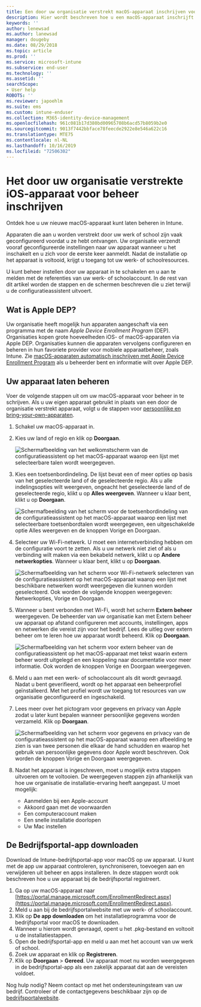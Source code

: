 ```yaml
---
title: Een door uw organisatie verstrekt macOS-apparaat inschrijven voor beheer | Microsoft Docs
description: Hier wordt beschreven hoe u een macOS-apparaat inschrijft bij Intune dat is aangeschaft en geleverd door uw organisatie.
keywords: ''
author: lenewsad
ms.author: lanewsad
manager: dougeby
ms.date: 08/29/2018
ms.topic: article
ms.prod: ''
ms.service: microsoft-intune
ms.subservice: end-user
ms.technology: ''
ms.assetid: ''
searchScope:
- User help
ROBOTS: ''
ms.reviewer: japoehlm
ms.suite: ems
ms.custom: intune-enduser
ms.collection: M365-identity-device-management
ms.openlocfilehash: 961c081b17d380bd00965708b6acd57b8059b2e0
ms.sourcegitcommit: 9013f7442bbface78feecde2922e8e546a622c16
ms.translationtype: MTE75
ms.contentlocale: nl-NL
ms.lasthandoff: 10/16/2019
ms.locfileid: "72506302"
---
```

# <a name="enroll-your-organization-provided-macos-device-in-management"></a>Het door uw organisatie verstrekte iOS-apparaat voor beheer inschrijven

Ontdek hoe u uw nieuwe macOS-apparaat kunt laten beheren in Intune.  

Apparaten die aan u worden verstrekt door uw werk of school zijn vaak geconfigureerd voordat u ze hebt ontvangen. Uw organisatie verzendt vooraf geconfigureerde instellingen naar uw apparaat wanneer u het inschakelt en u zich voor de eerste keer aanmeldt. Nadat de installatie op het apparaat is voltooid, krijgt u toegang tot uw werk- of schoolresources.

U kunt beheer instellen door uw apparaat in te schakelen en u aan te melden met de referenties van uw werk- of schoolaccount. In de rest van dit artikel worden de stappen en de schermen beschreven die u ziet terwijl u de configuratieassistent uitvoert.

## <a name="what-is-apple-dep"></a>Wat is Apple DEP?

Uw organisatie heeft mogelijk hun apparaten aangeschaft via een programma met de naam *Apple Device Enrollment Program* (DEP). Organisaties kopen grote hoeveelheden iOS- of macOS-apparaten via Apple DEP. Organisaties kunnen die apparaten vervolgens configureren en beheren in hun favoriete provider voor mobiele apparaatbeheer, zoals Intune. Zie [macOS-apparaten automatisch inschrijven met Apple Device Enrollment Program](https://docs.microsoft.com/intune/enrollment/device-enrollment-program-enroll-macos) als u beheerder bent en informatie wilt over Apple DEP.  

## <a name="get-your-device-managed"></a>Uw apparaat laten beheren

Voer de volgende stappen uit om uw macOS-apparaat voor beheer in te schrijven. Als u uw eigen apparaat gebruikt in plaats van een door de organisatie verstrekt apparaat, volgt u de stappen voor [persoonlijke en bring-your-own-apparaten](enroll-your-device-in-intune-macos-cp.md).  

1. Schakel uw macOS-apparaat in.
2. Kies uw land of regio en klik op **Doorgaan**.  

   ![Schermafbeelding van het welkomstscherm van de configuratieassistent op het macOS-apparaat waarop een lijst met selecteerbare talen wordt weergegeven.](./media/macos-dep-welcome-1808.png)
3. Kies een toetsenbordindeling. De lijst bevat een of meer opties op basis van het geselecteerde land of de geselecteerde regio. Als u alle indelingsopties wilt weergeven, ongeacht het geselecteerde land of de geselecteerde regio, klikt u op **Alles weergeven**. Wanneer u klaar bent, klikt u op **Doorgaan**.  

   ![Schermafbeelding van het scherm voor de toetsenbordindeling van de configuratieassistent op het macOS-apparaat waarop een lijst met selecteerbare toetsenbordtalen wordt weergegeven, een uitgeschakelde optie Alles weergeven en de knoppen Vorige en Doorgaan.](./media/macos-dep-keyboard-1808.png)  
4. Selecteer uw Wi-Fi-netwerk. U moet een internetverbinding hebben om de configuratie voort te zetten. Als u uw netwerk niet ziet of als u verbinding wilt maken via een bekabeld netwerk, klikt u op **Andere netwerkopties**. Wanneer u klaar bent, klikt u op **Doorgaan**.  

   ![Schermafbeelding van het scherm voor Wi-Fi-netwerk selecteren van de configuratieassistent op het macOS-apparaat waarop een lijst met beschikbare netwerken wordt weergegeven die kunnen worden geselecteerd. Ook worden de volgende knoppen weergegeven: Netwerkopties, Vorige en Doorgaan.](./media/macos-dep-wifi-1808.png)  
5. Wanneer u bent verbonden met Wi-Fi, wordt het scherm **Extern beheer** weergegeven. De beheerder van uw organisatie kan met Extern beheer uw apparaat op afstand configureren met accounts, instellingen, apps en netwerken die vereist zijn voor het bedrijf. Lees de uitleg over extern beheer om te leren hoe uw apparaat wordt beheerd. Klik op **Doorgaan**.  

   ![Schermafbeelding van het scherm voor extern beheer van de configuratieassistent op het macOS-apparaat met tekst waarin extern beheer wordt uitgelegd en een koppeling naar documentatie voor meer informatie. Ook worden de knoppen Vorige en Doorgaan weergegeven.](./media/macos-dep-remote-management-1-1808.png)  
6. Meld u aan met een werk- of schoolaccount als dit wordt gevraagd. Nadat u bent geverifieerd, wordt op het apparaat een beheerprofiel geïnstalleerd. Met het profiel wordt uw toegang tot resources van uw organisatie geconfigureerd en ingeschakeld.  
7. Lees meer over het pictogram voor gegevens en privacy van Apple zodat u later kunt bepalen wanneer persoonlijke gegevens worden verzameld. Klik op **Doorgaan**.  

   ![Schermafbeelding van het scherm voor gegevens en privacy van de configuratieassistent op het macOS-apparaat waarop een afbeelding te zien is van twee personen die elkaar de hand schudden en waarop het gebruik van persoonlijke gegevens door Apple wordt beschreven. Ook worden de knoppen Vorige en Doorgaan weergegeven.](./media/macos-dep-apple-data-privacy-1808.png)  
8. Nadat het apparaat is ingeschreven, moet u mogelijk extra stappen uitvoeren om te voltooien. De weergegeven stappen zijn afhankelijk van hoe uw organisatie de installatie-ervaring heeft aangepast. U moet mogelijk:
    * Aanmelden bij een Apple-account
    * Akkoord gaan met de voorwaarden
    * Een computeraccount maken
    * Een snelle installatie doorlopen
    * Uw Mac instellen

## <a name="get-the-company-portal-app"></a>De Bedrijfsportal-app downloaden

Download de Intune-bedrijfsportal-app voor macOS op uw apparaat. U kunt met de app uw apparaat controleren, synchroniseren, toevoegen aan en verwijderen uit beheer en apps installeren. In deze stappen wordt ook beschreven hoe u uw apparaat bij de bedrijfsportal registreert.

1. Ga op uw macOS-apparaat naar [https://portal.manage.microsoft.com/EnrollmentRedirect.aspx](https://portal.manage.microsoft.com/EnrollmentRedirect.aspx).
2. Meld u aan bij de bedrijfsportalwebsite met uw werk- of schoolaccount. 
3. Klik op **De app downloaden** om het installatieprogramma voor de bedrijfsportal voor macOS te downloaden.
4. Wanneer u hierom wordt gevraagd, opent u het .pkg-bestand en voltooit u de installatiestappen.
5. Open de bedrijfsportal-app en meld u aan met het account van uw werk of school.
6. Zoek uw apparaat en klik op **Registreren**.
7. Klik op **Doorgaan** > **Gereed**. Uw apparaat moet nu worden weergegeven in de bedrijfsportal-app als een zakelijk apparaat dat aan de vereisten voldoet.

Nog hulp nodig? Neem contact op met het ondersteuningsteam van uw bedrijf. Controleer of de contactgegevens beschikbaar zijn op de [bedrijfsportalwebsite](https://go.microsoft.com/fwlink/?linkid=2010980).
